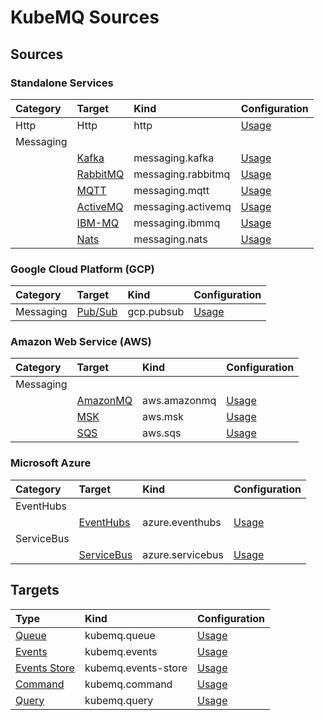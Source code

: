 # KubeMQ Sources

## Sources


### Standalone Services

| Category  | Target                                                | Kind               | Configuration                       |
|:----------|:------------------------------------------------------|:-------------------|:------------------------------------|
| Http      | Http                                                  | http               | [Usage](./http.md)               |
| Messaging |                                                       |                    |                                     |
|           | [Kafka](https://kafka.apache.org/)                    | messaging.kafka    | [Usage](messaging/kafka.md)    |
|           | [RabbitMQ](https://www.rabbitmq.com/)                 | messaging.rabbitmq | [Usage](messaging/rabbitmq.md) |
|           | [MQTT](http://mqtt.org/)                              | messaging.mqtt     | [Usage](messaging/mqtt.md)     |
|           | [ActiveMQ](http://activemq.apache.org/)               | messaging.activemq | [Usage](messaging/activemq.md) |
|           | [IBM-MQ](https://developer.ibm.com/components/ibm-mq) | messaging.ibmmq    | [Usage](messaging/ibmmq.md)    |
|           | [Nats](https://nats.io/)                              | messaging.nats     | [Usage](messaging/nats.md)     |


### Google Cloud Platform (GCP)

| Category  | Target                                     | Kind       | Configuration               |
|:----------|:-------------------------------------------|:-----------|:----------------------------|
| Messaging | [Pub/Sub](https://cloud.google.com/pubsub) | gcp.pubsub | [Usage](./gcp/pubsub.md) |

### Amazon Web Service (AWS)


| Category  | Target                                        | Kind         | Configuration                 |
|:----------|:----------------------------------------------|:-------------|:------------------------------|
| Messaging |                                               |              |                               |
|           | [AmazonMQ](https://aws.amazon.com/amazon-mq/) | aws.amazonmq | [Usage](./aws/amazonmq.md) |
|           | [MSK](https://aws.amazon.com/msk/)            | aws.msk      | [Usage](./aws/msk.md)      |
|           | [SQS](https://aws.amazon.com/sqs/)            | aws.sqs      | [Usage](./aws/sqs.md)      |

### Microsoft Azure

| Category   | Target                                                                | Kind             | Configuration                     |
|:-----------|:----------------------------------------------------------------------|:-----------------|:----------------------------------|
| EventHubs  |                                                                       |                  |                                   |
|            | [EventHubs](https://azure.microsoft.com/en-us/services/event-hubs/)   | azure.eventhubs  | [Usage](./azure/eventhubs.md)  |
| ServiceBus |                                                                       |                  |                                   |
|            | [ServiceBus](https://azure.microsoft.com/en-us/services/service-bus/) | azure.servicebus | [Usage](./azure/servicebus.md) |

## Targets

| Type                                                                              | Kind                | Configuration                           |
|:----------------------------------------------------------------------------------|:--------------------|:----------------------------------------|
| [Queue](https://docs.kubemq.io/learn/message-patterns/queue)                      | kubemq.queue        | [Usage](./targets/queue.md)        |
| [Events](https://docs.kubemq.io/learn/message-patterns/pubsub#events)             | kubemq.events       | [Usage](./targets/events.md)       |
| [Events Store](https://docs.kubemq.io/learn/message-patterns/pubsub#events-store) | kubemq.events-store | [Usage](./targets/events-store.md) |
| [Command](https://docs.kubemq.io/learn/message-patterns/rpc#commands)             | kubemq.command      | [Usage](./targets/command.md)      |
| [Query](https://docs.kubemq.io/learn/message-patterns/rpc#queries)                | kubemq.query        | [Usage](./targets/query.md)        |
